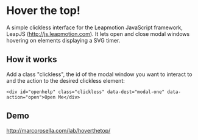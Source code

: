 Hover the top!
=============

A simple clickless interface for the Leapmotion JavaScript framework, LeapJS (http://js.leapmotion.com). It lets open and close modal windows hovering on elements displaying a SVG timer.
 

How it works
-------------------------
Add a class "clickless", the id of the modal window you want to interact to and the action to the desired clickless element:

```
<div id="openhelp" class="clickless" data-dest="modal-one" data-action="open">Open Me</div>
```

Demo
-------------------------
http://marcorosella.com/lab/hoverthetop/